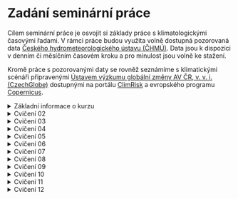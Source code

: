 # Zadání seminární práce
Cílem seminární práce je osvojit si základy práce s klimatologickými časovými řadami. V rámci práce budou využita volně dostupná pozorovaná data [Českého hydrometeorologického ústavu (ČHMÚ)](https://www.chmi.cz/). Data jsou k dispozici v denním či měsíčním časovém kroku a pro minulost jsou volně ke stažení.

Kromě práce s pozorovanými daty se rovněž seznámíme s klimatickými scénáři připravenými [Ústavem výzkumu globální změny AV ČR, v. v. i. (CzechGlobe)](https://www.czechglobe.cz/cs/) dostupnými na portálu [ClimRisk](https://www.climrisk.cz/) a evropského programu [Copernicus](https://www.copernicus.eu/en).

<details markdown="1">
<summary> Základní informace o kurzu </summary>

# Základní informace
- Můj kontaktní email je monika.hlavsova@mendelu.cz, najdete mě v kanceláři N5064 po předchozí domluvě
- Kontakt pro seminární práci z fenologie je Ing. Petra Dížková (dizkova.p@czechglobe.cz)
- Na každé cvičení potřebuju notebook, MS Excel s dokončenou prací z minulého cvičení

## Jak dostanu zápočet
- Splním 3 úkoly:
  - Seminární práce z fenologie (MUSÍM SE REGISTROVAT [TADY](http://www.fenofaze.cz/extranet/cs/sign/up-student/))
  - Seminární práce z klimatologie
  - Docházka (max 2 absence)   

## Co potřebuji pro práci ve cvičení
- Wi-Fi - ideálně EDUROAM ([ZDE najdu jak se připojit](https://eduroam.mendelu.cz/25350-navody-k-instalaci))
- MS Excel ([ZDE najdu jak ho získám](https://tech.mendelu.cz/25346-instalace-baliku-microsoft))

## Co mám dělat když něco nevím nebo nestíhám?
  - Ptám se na cvičení
  - Ptám se spolužáků
  - Ptám se Googlu nebo AI

</details>

<details markdown="1">
<summary> Cvičení 02 </summary>

# Cvičení 02 (02.10.2025) - Zadání seminární práce z klimatologie, získání dat

- Cílem cvičení je vybrat si stanici se kterou budu v rámci semestru pracovat a získat výchozí data pro další práci
- __Na konci cvičení mám MS Excel soubor s měsíčními daty pro průměrné teploty vzduchu a sumy srážek pro mojí vybranou stanici__

## DŮLEŽITÉ ODKAZY ##
- Mapa stanic Českého hydrometeorologického ústavu: [Mapa stanic ZDE](https://www.chmi.cz/files/portal/docs/poboc/OS/stanice/ShowStations_CZ.html)
- Metadatový soubor pro vyhledání identifikátoru stanic: [Metadata ZDE](https://opendata.chmi.cz/meteorology/climate/historical_csv/metadata/meta1.csv)
- Datový repozitář ČHMÚ: [Datový repozitář ZDE](https://opendata.chmi.cz/meteorology/climate/historical_csv/data/)

## Postup získání dat ##

1. Pro práci ve cvičení a na seminární práci vytvořím nový MS Excel soubor, který pojmenuju jako __PrijmeniJmeno_AgroMeteo.xlsx__ (uložím si ho, vím kde je, budu ho potřebovat každé cvičení)

2. Na mapě stanic vyberu stanici [Mapa stanic ZDE](https://www.chmi.cz/files/portal/docs/poboc/OS/stanice/ShowStations_CZ.html)
     - 2.1 V legendě vyberu stanice podle legendy (zakliknu T a SRA a hledám stanici kde se obě veličiny sledují)
     - 2.2 Každý student ve skupině si vybere jinou stanici
     - 2.3 Zapamatuji (opíšu si) z mapy ID stanice (např. B2KUCH01) a jméno
     - 2.4 nevybírám si následující stanice (nedostatečná data)
          - _Žamberk_, _Třebařov_, _Ústí nad Orlicí_, _Jičín_, _Libice nad Doubravou_ 

3. Stáhnu si z odkazu soubor s metadaty o stanicích [Metadata ZDE](https://opendata.chmi.cz/meteorology/climate/historical_csv/metadata/meta1.csv)
     - 3.1 Otevřu metadatový soubor v MS Excel
     - 3.2 Vyhledám svoji vybranou stanici pomocí jména či ID stanice
     - 3.3 Ověřím že stanice měří kontinuálně od roku 1961, pokud ne, raději zvolím jinou
     - 3.4 Poznačím si interní kód stanice (sloupec A "WSI")
     - 3.5 Poznačím si souřadnice stanice (sloupce F "GEOGR1" a G "GEOGR2") a nadmořskou výšku (sloupec H "ELEVATION")

4. Vrátím se na stránky datového repozitáře [Datový repozitář ZDE](https://opendata.chmi.cz/meteorology/climate/historical_csv/data/)
     - 4.1 Volím složku __monthly__
     - 4.2 Budeme pracovat se dvěma složkami - __temperature__ a __precipitation__ (postup bude stejný, začneme teplotou)
     - 4.3 Nyní využiji svůj interní kód stanice (_viz. bod 3.4_) a pomocí něj vyhledám příslušné soubory (__CTRL+F__)
     - 4.4 Zajímá nás pouze soubor označený "T" (Nezajímá nás: TMA, TMI, TMInoc, TPM) a ten stáhneme
     - 4.5 Zopakuji postup získání dat pro srážky
   
5. Příprava vstupních dat
     - 5.1 Otevřu stažený CSV soubor v MS Excel 
     - 5.2 Rozdělíme data do sloupců (POZOR NA HODNOTY! - Podívám se do sloupce "VALUE" jestli tam nevidím žádné římské číslice - Excel možná bude převádět vaše čísla na datumy, pokud jo, zavřu soubor a nejdříve upravím data dle bodu "Úprava dat" na konci zadání)
     - 5.3 U teploty nezapomenu vyfiltrovat pouze průměrné hodnoty ("AVG" - sloupce E a F): výsledkem jsou měsíční hodnoty průměrné teploty vzduchu ve všech letech dostupných pro moji stanici
     - 5.4 Data ze sloupců C ("YEAR"), D ("MONTH") a G ("VALUE") zkopíruji do připraveného Excelu (viz __Krok 1__) na první list
     - 5.5 Sloupec "VALUE" přejmenuji na TAVG
     - 5.6 Zopakuji postup pro srážky (hodnota "SUM" ze sloupce F "MDFUNCTION")

6. Bonus
     - 6.1 Z dat srážek a průměrných denních teplot si vytvořím jednoduchý spojnicový graf a podívám se na průběh hodnot v čase

Úprava dat (návod pro Windows):
- 1: najdu si pomocí průzkumníku souborů stažená data ve formátu csv
- 2: Pravým tlačítkem myši otevřu na souboru kontextovou nabídku a zvolím "Otevřít v aplikaci poznámkový blok"
- 3: Data se otevřou v poznámkovém bloku
- 4: Zmáčknu současně klávesy __CTRL__ a __H__ a otevře si mi nabídka "Najít a nahradit"
- 5: Nejdříve nahradím všechny symboly čárky (,) za symboly středník (;) a dám "Nahradit vše" (Všechny čárky v souboru by měly nyní být změněny na středníky
- 6: Pak opakuji postup a nahradím všechny symboly tečky (.) za symboly čárky (,)
- 7: Uložím soubor (klávesová zkratka __CTRL__ a __S__) a otevřu ho  aplikaci MS Excel - nyní by už mělo být vše v pořádku a pokračuju filtrováním dat (bod 5.3)

## Další zdroje:
  - (OS Windows) Klávesové zkratky a mapa znaků pro českou klávesnici: [ZDE](http://www.ceskaklavesnice.cz/zkratky) 
</details>

<details markdown="1">
<summary> Cvičení 03 </summary>

# Cvičení 03 (09.10.2025) - Radiace a teplota
- Cílem cvičení je vysvětlit si základní terminologii k tématu solární radiace, pochopení vztahu radiace a teploty vzduchu a otestovat si možnosti získání dat z jiných zdrojů než je ČHMÚ
- __Na konci cvičení mám MS Excel soubor s novým listem kde srovnáme měsíční hodnoty solární radiace a teplot pro naši vybranou stanici__
  
## DŮLEŽITÉ ODKAZY ##
- Data pro radiaci: [Data k získání ZDE](https://ads.atmosphere.copernicus.eu/datasets/cams-solar-radiation-timeseries?tab=overview)

## Postup práce ve cvičení ##

1. Ve svém MS Excel souboru __PrijmeniJmeno_AgroMeteo.xlsx__ vytvořím nový list a pojmenuji ho TeplotaRadiace
     - 1.1 Do prvních 3 sloupců na novém listu nakopíruji data ze sloupců obsahujících __rok, měsíc a hodnoty teploty vzduchu__ z listu s daty pro teplotu
     - 1.2 Nechám si pouze hodnoty pro rok 2004-2024 a zbytek mohu z tohoto listu smazat (__pozor, nesmažte si hodnoty z originálních dat teploty, které máte na listu _Teplota___)

2. Získám data pro solární radiaci ze služby Copernicus
     - 2.1 Na stránkách Copernicus [Data k získání ZDE](https://ads.atmosphere.copernicus.eu/datasets/cams-solar-radiation-timeseries?tab=overview) vyberu záložku __Download__ (MUSÍM SE REGISTROVAT)
     - 2.2 Vyplním formulář pro získání dat s pomocí následující nápovědy
     - 2.3 U výběru __Sky type__ volím __Both cloud-free and actual weather conditions__
     - 2.4 Zadám souřadnice mojí stanice (pokud jsem si minule neopsal souřadnice, najdu si je pomocí mapy.cz). Na mapě mohu zkontrolovat že jsem souřadnice zadal správně a poloha puntíku cca odpovídá poloze mojí stanice
     - 2.5 Zadám nadmořskou výšku mojí stanice
     - 2.6 Jako rozpětí datumů zvolím __2004-01-01 až 2024-12-31__
     - 2.7 U výběru __Time step__ volím __1 month__
     - 2.8 U výběru __Time reference__ volím __True solar time__
     - 2.9 U výběru __Data format__ volím __CSV__
     - 2.10 Potvrdím potřebné souhlasy a požádám o data - budeme pár minut čekat než se pro nás data vygenerují a pak si je stáhneme

3. Práce se staženými daty solární radiace
     - 3.1 Stažený soubor otevřeme v programu MS EXCEL, pomocí kombinace kláves __CTRL__ a __H__ (nebo nástroje __Najít a nahradit__) najdeme čárky a nahradíme je středníky (;), dále nahradíme tečky za čárky
     - 3.2 Použijeme trik s rozdělením dat do sloupců (Vyberu sloupec _A_ a na kartě _Data_ zvolím _Text do sloupců_), kde máme středník jako oddělovač
     - 3.3 Prozkoumáme hlavičky souboru a co v nich vše můžeme vidět za informace
     - 3.4 Pro další postup budeme pracovat s hodnotami __Globální radiace__ označená jako __GHI__
     - 3.5 Vybereme hodnoty ze sloupce __GHI__ a __Observation period__ a nakopírujeme je na náš připravený list TeplotaRadiace v MS Excel (Zkontroluji jestli maají data stejný začátek a konec v čase a případně to upravím tak, aby měla)

4. Porovnání dat měsíčních teplot a sum globální radiace
     - 4.1 Pro snadné vizuální porovnání hodnot vytvoříme spojnicový graf průběhu obou veličin v čase, na kterém si zároveň vyzkoušíme tvorbu kompletního grafu se všemi náležitostmi  
     - 4.2 Na listu TeplotaRadiace vybereme data pro měsíční teploty a globální radiaci
     - 4.3 Vložíme spojnicový graf (Karta __Vložit__)
     - 4.4 Rozdělíme naše dvě veličiny na dvě osy - pomocí kontextové nabídky grafu vyberu __Změnit type grafu__ a vyberu z nabídky __Kombinovaný__
     - 4.5 Obě veličiny chceme zobrazit jako spojnicový graf, na sekundární osu přesuneme globální radiaci
     - 4.6 Kompletní graf je čitelný a obsahuje minimálně: Název, Legendu, Popisky os včetně jednotek, Uvedený zdroj/zdroje dat
</details>
  
<details markdown="1">
<summary> Cvičení 04 </summary>

# Cvičení 04 (16.10.2025) - Srovnání průměrných měsíčních teplot za dvě normálová období
- Cílem cvičení je vytvořit grafy průměrných měsíčních teplot pro dva třicetileté klimatické normály a porovnat hodnoty v těchto obdobích
- __Na konci cvičení mám MS Excel soubor s novým listem NormalyTeploty, kde srovnáme data průměrných teplot vzduchu v jednotlivých měsících v rámci dvou klimatických normálů 1961-1990 and 1991-2020, včetně grafického zobrazení__

## Postup práce ve cvičení ##
1. Ve svém MS Excel souboru __PrijmeniJmeno_AgroMeteo.xlsx__ vytvořím nový list a pojmenuji ho __NormalyTeploty__
   
2. Příprava dat a vytvoření kontingenční tabulky - teplota vzduchu
     - 2.1 Na nový list __NormalyTeploty__ nakopíruji data z listu __Teplota__, vyberu pouze časové úseky 1961-1990 a 1991 až 2020. Hodnoty pro první normál (rok, měsíc, teploty) nakopíruju od sloupce __A__, hodnoty pro druhý normál (rok, měsíc, teploty) od sloupce __E__
     - 2.2 Pokud mi chybí záhlaví (pojmenování sloupců) tak ho u obou normálů doplním
     - 2.3 Nyní vložíme tzv. kontingenční graf a kontingenční tabulku. Na záložce __Vložit__ vybereme __Kontingenční graf__ a následně možnost __Kontingenční graf a kontingenční tabulka__ (Na MacOS stačí jen __Kontingenční graf__ a pak už rovnou zadávám oblast dat)
     - 2.3 V nabídce __Vybrat tabulku nebo oblast__ vybereme sloupce __A, B, C (data normálu 1961-1990)__ a potvrdíme výběr
     - 2.4 Měla by se objevit plátna pro kontingenční tabulku a kontingenční graf (zatím prázdná)
     - 2.5 V nabídce __Pole kontingenčního grafu__ přeneseme (drag and drop) položku __Měsíc__ (nebo odpovídající název vašeho sloupce s označením měsíce) do boxu __Osa kategorie__
     - 2.6 Stejným způsobem přeneseme položku __Teplota__ do boxu __Hodnoty__
     - 2.7 U boxu __Hodnoty__ změníme v nabídce __Nastavení polí hodnot...__ funkci na __Průměr__ a potvrdíme
     - 2.8 Prohlédnu si vygenerovaný graf a vizuálně zhodnotím jestli dává smysl (např. jaké hodnoty jsou na osách X, Y, jestli vidím předpokládaný roční průběh teploty v jednotlivých měsících atd.). Pokud je vše OK, samotný graf můžu smazat.
     - 2.9 hodnoty z vygenerované kontingenční tabulky vyberu a pomocí __Vložit hodnoty__ je nakopíruju na volné místo na listu (doporučuju sloupec __I__). Původní kontingenční tabulku smažu
     - 2.10 Postup tvorby kontingenční tabulky zopakujeme pro druhé normálové období

3. Vytvoření jednoho spojnicového grafu pro porovnání obou normálových období
     - 3.1 Po vytvoření obou kontingenčních tabulek pro období 1961-1990 a 1991-2020 budeme zobrazovat obě řady měsíčních průměrných teplot v jednom spojnicovém grafu
     - 3.2 Vybereme vstupní data a pomocí __Vložit__, __Spojnicový graf__ vložíme graf který dále upravíme do podoby kompletního grafu
     - Přidáme název, popisy os, zdroj vstupních dat, jednotky, upravíme legendu tak aby byla čitelná

## Otázky k interpretaci dat ##
1. Jaké pozorujete rozdíly a změny mezi dvěma srovnávanými obdobími
2. Které měsíce se oteplují nejvíce a které nejméně?
3. Jaké mohou tyto změny mít dopady v krajině v jednotlivých ročních obdobích?
4. Jak se liší roční teploty ve dvou srovnávaných obdobích
</details>
  
<details markdown="1"> 
<summary> Cvičení 05 </summary>

# Cvičení 05 (23.10.2025) - Změna klimatu - získání dat budoucího vývoje klimatu z portálu ClimRisk, teplotní gradient
- Cílem cvičení je prověřit předpokládaný budoucí vývoj klimatu pro naši stanici a jejich srovnání s daty získanými z historických měření ČHMÚ
- __Na konci cvičení mám MS Excel soubor s novými listy KlimatickyGradient a BudouciKlima kde srovnáme průměrné měsíční hodnoty normálových období 1961-1990 a 1991-2020 se získanými daty budoucího vývoje klimatu__
  
## DŮLEŽITÉ ODKAZY ##
- Tabulky podnebí: [ZDE](https://www.intersucho.cz/runtime/cache/files/original/t/tabulky-podnebi-final-verze-na-tisk-20251022101851.pdf)
- Data budoucího vývoje klimatu: [Dostupná na portálu ClimRisk](https://www.climrisk.cz/)

## Postup práce ve cvičení ##
1. Příprava pracovního Excelu
     - 1.0 Vytvořím si dva nové listy a pojmenuji je __KlimatickyGradient__ a __BudouciKlima__

2. Popsání klimatického teplotního gradientu s pomocí Tabulek podnebí
     - 2.0 Otevřu si Tabulky podnebí buď [ZDE](https://www.intersucho.cz/runtime/cache/files/original/t/tabulky-podnebi-final-verze-na-tisk-20251022101851.pdf) nebo si vezmu papírovou kopii
     - 2.1 Pomocí mapy vyberu 10 stanic s rozdílnými nadmořskými výškami
     - 2.2 Opíšu si jména stanic a nadmořské výšky z __Abecedního seznamu klimatických stanic__
     - 2.3 Opíšu průměrné roční teploty (__Tabulka 1: Průměrná teplota vzduchu (°C) za období 1901-1950__)
     - 2.4 V MS Excel vytvořím bodový graf z dat teploty a nadmořské výšky
     - 2.5 Zobrazím spojnici trendu včetně funkce a s pomocí zobrazené funkce ověřím míru teplotního gradientu u mojí stanice
     - 2.6 U grafu doplním veškeré náležitosti (Název, popisky os včetně jednotek, úplnou legendu, zdroj dat)
  
3. Získání měsíčních dat z portálu ClimRisk
     - 3.1 Otevřu portál [ClimRisk](https://www.climrisk.cz/)
     - 3.2 Vyberu __Česká Republika__
     - 3.3 V pravém menu vybereme jako parametr možnost __Průměrná teplota vzduchu__
     - 3.4 V horním menu stránky vyberu položku __Stahování dat__ a vyplníme formulář pro stažení hodnot
     - 3.5 Oblast: Česká republika, Podoblast: Okres ve kterém se nachází moje stanice, Region: Katastrální území mojí stanice (většinou stejné jako název obce)
     - 3.6 V nabídce Agregace vyberte všechny měsíce (leden-prosinec) a také rok
     - 3.7 V nabídce Klimatická projekce vyberte období __2035 (2021-2050)__ a __2065 (2051-2080)__
     - 3.8 V nabídce Scénář vyberte některou z možností __SSP126, SSP245, SSP370 nebo SSP585__
     - 3.9 V nabídce Klimatická charakteristika vyberte __Průměrná teplota vzduchu__ a  __Srážkový úhrn__
     - 3.10 V nabídce email zadejte vaši mailovou adresu a nechte si zaslat data

4. Získání ročních dat pro všechny časové agregace z portálu ClimRisk
     - 4.1 Otevřu portál [ClimRisk](https://www.climrisk.cz/)
     - 4.2 Vyberu __Česká Republika__
     - 4.3 V pravém menu vybereme jako parametr možnost __Průměrná teplota vzduchu__
     - 4.4 V horním menu stránky vyberu položku __Stahování dat__ a vyplníme formulář pro stažení hodnot
     - 4.5 Oblast: Česká republika, Podoblast: Okres ve kterém se nachází moje stanice, Region: Katastrální území mojí stanice (většinou stejné jako název obce)
     - 4.6 V nabídce Agregace vyberte pouze rok
     - 4.7 V nabídce Klimatická projekce vyberte __všechny dostupná období__
     - 4.8 V nabídce Scénář vyberte některou z možností __SSP126, SSP245, SSP370 nebo SSP585__
     - 4.9 V nabídce Klimatická charakteristika vyberte __Průměrná teplota vzduchu__ a  __Srážkový úhrn__
     - 4.10 V nabídce email zadejte vaši mailovou adresu a nechte si zaslat data
  
5. Práce se staženými daty a tvorba grafů
     - 5.1 Do grafu průměrných měsíčních teplot ve dvou normálových obdobích z minulého cvičení přidám data z budoucích normálových období 2035 (2021-2050)__ a __2065 (2051-2080)
     - 5.2 Pro roční hodnoty časových agregací scénářů budoucího vývoje klimatu vytvořím spojnicový graf průběhu včetně mediánu a všech percentilů

   
</details>
  
<details markdown="1">
<summary> Cvičení 06 </summary>

# Cvičení 06 (30.10.2025) - Dotazy k seminární práci z fenologie, ukončení fenologických pozorování, doplnění k předcházejícím cvičením
</details>
  
<details markdown="1">
<summary> Cvičení 07 </summary>

# Cvičení 07 (06.11.2025) - Srážky 1
</details>
  
<details markdown="1">
<summary> Cvičení 08 </summary>

# Cvičení 08 (13.11.2025) - Srážky 2
</details>
  
<details markdown="1">
<summary> Cvičení 09 </summary>

# Cvičení 09 (20.11.2025) - Charakteristické dny
</details>
  
<details markdown="1">
<summary> Cvičení 10 </summary>

# Cvičení 10 (27.11.2025) - Vlhkost vzduchu a výpar
</details>
  
<details markdown="1">
<summary> Cvičení 11 </summary>

# Cvičení 11 (04.12.2025) - Příprava na závěrečné prezentace
</details>
  
<details markdown="1">
<summary> Cvičení 12 </summary>

# Cvičení 12 (11.12.2025) - Společné prezentace výsledků a zápočty
</details>



